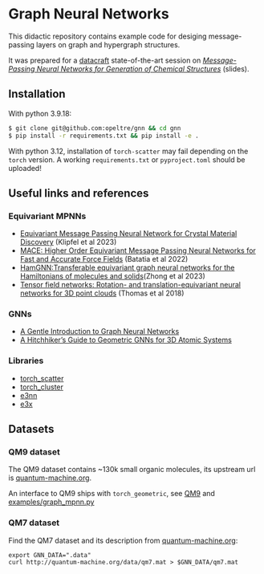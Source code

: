 # Graph Neural Networks

This didactic repository contains example code for desiging message-passing layers on graph and hypergraph structures.

It was prepared for a [datacraft](https://datacraft.paris) state-of-the-art session on 
[_Message-Passing Neural Networks for Generation of Chemical Structures_](https://github.com/opeltre/gnn/blob/main/Message%20Passing%20Neural%20Networks.pdf) (slides).

## Installation 

With python 3.9.18:

```sh
$ git clone git@github.com:opeltre/gnn && cd gnn
$ pip install -r requirements.txt && pip install -e .
```
With python 3.12, installation of `torch-scatter` may fail depending on the `torch` version. 
A working `requirements.txt` or `pyproject.toml` should be uploaded!

## Useful links and references

### Equivariant MPNNs
- [Equivariant Message Passing Neural Network for Crystal Material Discovery](https://ojs.aaai.org/index.php/AAAI/article/view/26673) (Klipfel et al 2023)
- [MACE: Higher Order Equivariant Message Passing Neural Networks for Fast and Accurate Force Fields](https://arxiv.org/abs/2206.07697) (Batatia et al 2022)
- [HamGNN:Transferable equivariant graph neural networks for the Hamiltonians of molecules and solids](https://www.nature.com/articles/s41524-023-01130-4)(Zhong et al 2023)
- [Tensor field networks: Rotation- and translation-equivariant neural networks for 3D point clouds](https://arxiv.org/pdf/1802.08219.pdf) (Thomas et al 2018)

### GNNs
- [A Gentle Introduction to Graph Neural Networks](https://distill.pub/2021/gnn-intro/)
- [A Hitchhiker’s Guide to Geometric GNNs for 3D Atomic Systems](https://arxiv.org/abs/2312.07511)

### Libraries
- [torch_scatter](https://pytorch-scatter.readthedocs.io/en/latest/index.html)
- [torch_cluster](https://github.com/rusty1s/pytorch_cluster/tree/master)
- [e3nn](https://e3nn.org/)
- [e3x](https://e3x.readthedocs.io/stable/)

## Datasets

### QM9 dataset 

The QM9 dataset contains ~130k small organic molecules, its upstream url is [quantum-machine.org](https://quantum-machine.org/datasets). 

An interface to QM9 ships with `torch_geometric`, see [QM9](https://pytorch-geometric.readthedocs.io/en/latest/generated/torch_geometric.datasets.QM9.html#torch_geometric.datasets.QM9) 
and [examples/graph_mpnn.py](examples/graph_mpnn.py)

### QM7 dataset 

Find the QM7 dataset and its description from [quantum-machine.org](https://quantum-machine.org/datasets):

```
export GNN_DATA=".data"
curl http://quantum-machine.org/data/qm7.mat > $GNN_DATA/qm7.mat
```
